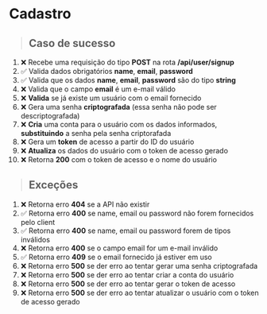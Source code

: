 # Cadastro

> ## Caso de sucesso

1. ❌ Recebe uma requisição do tipo **POST** na rota **/api/user/signup**
2. ✅ Valida dados obrigatórios **name**, **email**, **password**
3. ✅ Valida que os dados **name**, **email**, **password** são do tipo **string**
4. ❌ Valida que o campo **email** é um e-mail válido
5. ❌ **Valida** se já existe um usuário com o email fornecido
6. ❌ Gera uma senha **criptografada** (essa senha não pode ser descriptografada)
7. ❌ **Cria** uma conta para o usuário com os dados informados, **substituindo** a senha pela senha criptorafada
8. ❌ Gera um **token** de acesso a partir do ID do usuário
9. ❌ **Atualiza** os dados do usuário com o token de acesso gerado
10. ❌ Retorna **200** com o token de acesso e o nome do usuário

> ## Exceções

1. ❌ Retorna erro **404** se a API não existir
2. ✅ Retorna erro **400** se name, email ou password não forem fornecidos pelo client
3. ✅ Retorna erro **400** se name, email ou password forem de tipos inválidos
4. ❌ Retorna erro **400** se o campo email for um e-mail inválido
5. ✅ Retorna erro **409** se o email fornecido já estiver em uso
6. ❌ Retorna erro **500** se der erro ao tentar gerar uma senha criptografada
7. ❌ Retorna erro **500** se der erro ao tentar criar a conta do usuário
8. ❌ Retorna erro **500** se der erro ao tentar gerar o token de acesso
9. ❌ Retorna erro **500** se der erro ao tentar atualizar o usuário com o token de acesso gerado